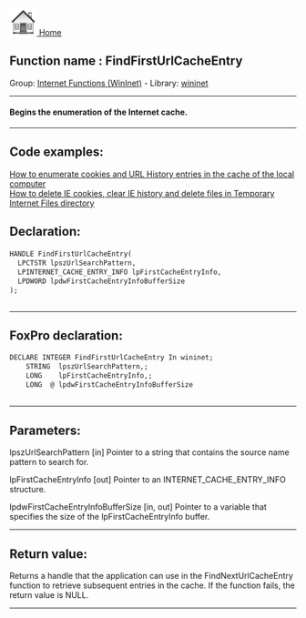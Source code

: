 [<img src="../../images/home.png"> Home ](https://github.com/VFPX/Win32API)  

## Function name : FindFirstUrlCacheEntry
Group: [Internet Functions (WinInet)](../../functions_group.md#Internet_Functions_(WinInet))  -  Library: [wininet](../../Libraries.md#wininet)  
***  


#### Begins the enumeration of the Internet cache.
***  


## Code examples:
[How to enumerate cookies and URL History entries in the cache of the local computer](../../samples/sample_350.md)  
[How to delete IE cookies, clear IE history and delete files in Temporary Internet Files directory](../../samples/sample_471.md)  

## Declaration:
```foxpro  
HANDLE FindFirstUrlCacheEntry(
  LPCTSTR lpszUrlSearchPattern,
  LPINTERNET_CACHE_ENTRY_INFO lpFirstCacheEntryInfo,
  LPDWORD lpdwFirstCacheEntryInfoBufferSize
);
  
```  
***  


## FoxPro declaration:
```foxpro  
DECLARE INTEGER FindFirstUrlCacheEntry In wininet;
	STRING  lpszUrlSearchPattern,;
	LONG    lpFirstCacheEntryInfo,;
	LONG  @ lpdwFirstCacheEntryInfoBufferSize
  
```  
***  


## Parameters:
lpszUrlSearchPattern 
[in] Pointer to a string that contains the source name pattern to search for.

lpFirstCacheEntryInfo 
[out] Pointer to an INTERNET_CACHE_ENTRY_INFO structure. 

lpdwFirstCacheEntryInfoBufferSize 
[in, out] Pointer to a variable that specifies the size of the lpFirstCacheEntryInfo buffer.  
***  


## Return value:
Returns a handle that the application can use in the FindNextUrlCacheEntry function to retrieve subsequent entries in the cache. If the function fails, the return value is NULL.  
***  

